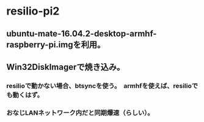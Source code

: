# resilio-pi2
## ubuntu-mate-16.04.2-desktop-armhf-raspberry-pi.imgを利用。
## Win32DiskImagerで焼き込み。
### resilioで動かない場合、btsyncを使う。　armhfを使えば、resilioでも動くはず。

### おなじLANネットワーク内だと同期爆速（らしい）。

